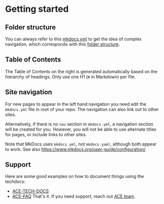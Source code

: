 # Getting started

## Folder structure

You can always refer to this [mkdocs.yml](https://github.com/backstage/backstage/blob/master/mkdocs.yml) to get the idea of complex navigation,
which corresponds with this [folder structure](https://github.com/backstage/backstage/tree/master/docs). 

## Table of Contents

The Table of Contents on the right is generated automatically based on the hierarchy
of headings. Only use one H1 (`#` in Markdown) per file.

## Site navigation

For new pages to appear in the left hand navigation you need edit the `mkdocs.yml`
file in root of your repo. The navigation can also link out to other sites.

Alternatively, if there is no `nav` section in `mkdocs.yml`, a navigation section
will be created for you. However, you will not be able to use alternate titles for
pages, or include links to other sites.

Note that MkDocs uses `mkdocs.yml`, not `mkdocs.yaml`, although both appear to work.
See also <https://www.mkdocs.org/user-guide/configuration/>.

## Support

Here are some good examples on how to document things using the techdocs:
* [ACE-TECH-DOCS](https://github.com/Toyota-Motor-North-America/ace-tech-docs)
* [ACE-FAQ](https://github.com/Toyota-Motor-North-America/ace-self-service-faq/)
That's it. If you need support, reach out [ACE team](mailto:Advanced_CLoud_Engineering@toyota.com).
